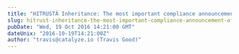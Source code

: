 ```yaml
---
title: "HITRUSTÂ Inheritance: The most important compliance announcement of the year"
slug: hitrust-inheritance-the-most-important-compliance-announcement-of-the-year
pubDate: "Wed, 19 Oct 2016 14:21:00 GMT"
dateUnix: "2016-10-19T14:21:00Z"
author: "travis@catalyze.io (Travis Good)"
---
```

